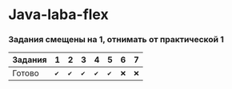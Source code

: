 # Java-laba-flex

### Задания смещены на 1, отнимать от практической 1

| Задания | 1 | 2 | 3 | 4 | 5 | 6 | 7 |
| - | - | - | - | - | - | - | - |
| Готово | `✔` | `✔` | `✔` | `✔` | `✔` | `❌` | `❌` |
